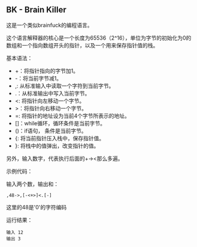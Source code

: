 ## BK - Brain Killer
这是一个类似brainfuck的编程语言。

这个语言解释器的核心是一个长度为65536（2^16），单位为字节的初始化为0的数组和一个指向数组开头的指针，以及一个用来保存指针值的栈。

基本语法：
- +：将指针指向的字节加1。
- -：将当前字节减1。
- ,: 从标准输入中读取一个字符到当前字节。
- .：从标准输出中写入当前字节。
- <: 将指针向左移动一个字节。
- \>：将指针向右移动一个字节。
- =: 将指针的地址设为当前4个字节所表示的地址。
- []：while循环，循环条件是当前字节。
- ()：if语句， 条件是当前字节。
- {: 将当前指针压入栈中，保存指针值。
- }: 将栈中的值弹出，改变指针的值。

另外，输入数字，代表执行后面的+-><那么多遍。

示例代码：

输入两个数，输出和：
```
,48->,[-<+>]<.[-]
```
这里的48是'0'的字符编码

运行结果：
```
输入 12
输出 3
```
